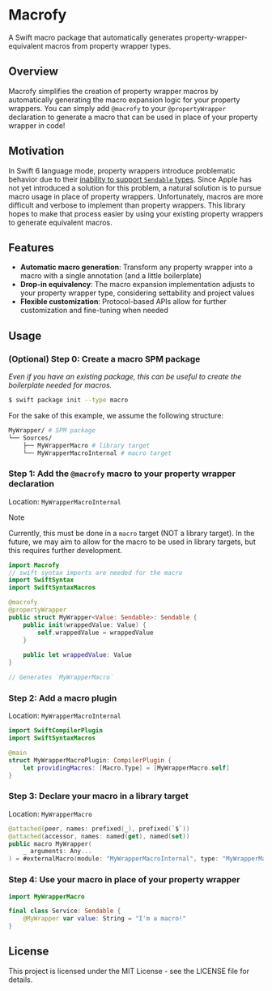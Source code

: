 # Macrofy

A Swift macro package that automatically generates property-wrapper-equivalent macros from property wrapper types.

## Overview

Macrofy simplifies the creation of property wrapper macros by automatically generating the macro expansion logic for your property wrappers.
You can simply add `@macrofy` to your `@propertyWrapper` declaration to generate a macro that can be used in place of your property wrapper in code!

## Motivation

In Swift 6 language mode, property wrappers introduce problematic behavior due to their [inability to support `Sendable` types](https://forums.swift.org/t/property-wrappers-in-sendable-classes/77535).
Since Apple has not yet introduced a solution for this problem, a natural solution is to pursue macro usage in place of property wrappers.
Unfortunately, macros are more difficult and verbose to implement than property wrappers.
This library hopes to make that process easier by using your existing property wrappers to generate equivalent macros.

## Features

- **Automatic macro generation**: Transform any property wrapper into a macro with a single annotation (and a little boilerplate)
- **Drop-in equivalency**: The macro expansion implementation adjusts to your property wrapper type, considering settability and project values
- **Flexible customization**: Protocol-based APIs allow for further customization and fine-tuning when needed

## Usage

### (Optional) Step 0: Create a macro SPM package

_Even if you have an existing package, this can be useful to create the boilerplate needed for macros._

```sh
$ swift package init --type macro
```

For the sake of this example, we assume the following structure:
```sh
MyWrapper/ # SPM package
└── Sources/
    ├── MyWrapperMacro # library target
    └── MyWrapperMacroInternal # macro target
```

### Step 1: Add the `@macrofy` macro to your property wrapper declaration

Location: `MyWrapperMacroInternal`

> [!NOTE]  
> Currently, this must be done in a `macro` target (NOT a library target).
> In the future, we may aim to allow for the macro to be used in library targets, but this requires further development.

```swift
import Macrofy
// swift syntax imports are needed for the macro
import SwiftSyntax
import SwiftSyntaxMacros

@macrofy
@propertyWrapper
public struct MyWrapper<Value: Sendable>: Sendable {
    public init(wrappedValue: Value) {
        self.wrappedValue = wrappedValue
    }
    
    public let wrappedValue: Value
}

// Generates `MyWrapperMacro`
```

### Step 2: Add a macro plugin

Location: `MyWrapperMacroInternal`

```swift
import SwiftCompilerPlugin
import SwiftSyntaxMacros

@main
struct MyWrapperMacroPlugin: CompilerPlugin {
    let providingMacros: [Macro.Type] = [MyWrapperMacro.self]
}
```

### Step 3: Declare your macro in a library target

Location: `MyWrapperMacro`

```swift
@attached(peer, names: prefixed(_), prefixed(`$`))
@attached(accessor, names: named(get), named(set))
public macro MyWrapper(
    _ arguments: Any...
) = #externalMacro(module: "MyWrapperMacroInternal", type: "MyWrapperMacro")
```

### Step 4: Use your macro in place of your property wrapper

```swift
import MyWrapperMacro

final class Service: Sendable {
    @MyWrapper var value: String = "I'm a macro!"
}
```

## License

This project is licensed under the MIT License - see the LICENSE file for details.
